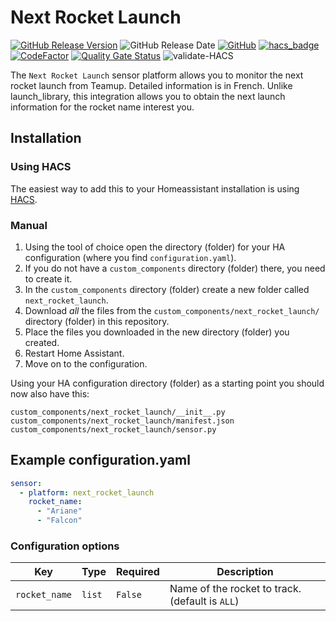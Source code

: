 # Next Rocket Launch

[![GitHub Release Version](https://img.shields.io/github/v/release/Verbalinsurection/next_rocket_launch.svg?include_prereleases)](https://github.com/Verbalinsurection/next_rocket_launch/releases)
![GitHub Release Date](https://img.shields.io/github/release-date/Verbalinsurection/next_rocket_launch)
[![GitHub](https://img.shields.io/github/license/Verbalinsurection/next_rocket_launch)](LICENSE)
[![hacs_badge](https://img.shields.io/badge/HACS-Default-orange.svg)](https://github.com/custom-components/hacs)
[![CodeFactor](https://www.codefactor.io/repository/github/verbalinsurection/next_rocket_launch/badge)](https://www.codefactor.io/repository/github/verbalinsurection/next_rocket_launch)
[![Quality Gate Status](https://sonarcloud.io/api/project_badges/measure?project=Verbalinsurection_next_rocket_launch&metric=alert_status)](https://sonarcloud.io/dashboard?id=Verbalinsurection_next_rocket_launch)
![validate-HACS](https://github.com/Verbalinsurection/next_rocket_launch/workflows/validate-HACS/badge.svg)

The `Next Rocket Launch` sensor platform allows you to monitor the next rocket launch from Teamup. Detailed information is in French.
Unlike launch_library, this integration allows you to obtain the next launch information for the rocket name interest you.

## Installation

### Using HACS

The easiest way to add this to your Homeassistant installation is using [HACS](https://hacs.xyz/).

### Manual

1. Using the tool of choice open the directory (folder) for your HA configuration (where you find `configuration.yaml`).
2. If you do not have a `custom_components` directory (folder) there, you need to create it.
3. In the `custom_components` directory (folder) create a new folder called `next_rocket_launch`.
4. Download _all_ the files from the `custom_components/next_rocket_launch/` directory (folder) in this repository.
5. Place the files you downloaded in the new directory (folder) you created.
6. Restart Home Assistant.
7. Move on to the configuration.

Using your HA configuration directory (folder) as a starting point you should now also have this:

```text
custom_components/next_rocket_launch/__init__.py
custom_components/next_rocket_launch/manifest.json
custom_components/next_rocket_launch/sensor.py
```

## Example configuration.yaml

```yaml
sensor:
  - platform: next_rocket_launch
    rocket_name:
      - "Ariane"
      - "Falcon"
```

### Configuration options

| Key           | Type   | Required | Description                                    |
| ------------- | ------ | -------- | ---------------------------------------------- |
| `rocket_name` | `list` | `False`  | Name of the rocket to track.(default is `ALL`) |
